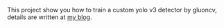This project show you how to train a custom yolo v3 detector by gluoncv, details are written at [my blog](https://qtandopencv.blogspot.com/2019/01/train-detector-based-on-yolo-v3by.html).
